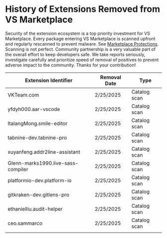 # History of Extensions Removed from VS Marketplace

Security of the extension ecosystem is a top priority investment for VS Marketplace. 
Every package entering VS Marketplace is scanned upfront and regularly rescanned to prevent malware. See [Marketplace Protections](https://code.visualstudio.com/docs/editor/extension-runtime-security#_marketplace-protections).
Scanning is not perfect. Community partnership is a very valuable part of the overall effort to keep developers safe. We take reports seriously, investigate carefully and prioritize speed of removal of positives to prevent adverse impact to the community. Thanks for your contribution!


| Extension Identifier                  | Removal Date | Type                          |
|---------------------------------------|--------------|-------------------------------|
| VKTeam.com| 2/25/2025| Catalog scan |
| yfdyh000.aar-vscode | 2/25/2025| Catalog scan |
| ItalangMong.smile-editor | 2/25/2025| Catalog scan |
|tabnine-dev.tabnine-pro | 2/25/2025| Catalog scan |
|xuyanfeng.addr2line-assistant| 2/25/2025| Catalog scan |
| Glenn-marks1990.live-sass-compiler | 2/25/2025| Catalog scan |
| platformio-dev.platform-io | 2/25/2025| Catalog scan |
|gitkraken-dev.gitlens-pro | 2/25/2025| Catalog scan |
| ethanielliu.audit-helper | 2/25/2025| Catalog scan |
| ceo.sammarco | 2/25/2025| Catalog scan |
|           |              |     |
